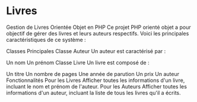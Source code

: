 # Livres
Gestion de Livres Orientée Objet en PHP
Ce projet PHP orienté objet a pour objectif de gérer des livres et leurs auteurs respectifs. Voici les principales caractéristiques de ce système :

Classes Principales
Classe Auteur
Un auteur est caractérisé par :

Un nom
Un prénom
Classe Livre
Un livre est composé de :

Un titre
Un nombre de pages
Une année de parution
Un prix
Un auteur
Fonctionnalités
Pour les Livres
Afficher toutes les informations d'un livre, incluant le nom et prénom de l'auteur.
Pour les Auteurs
Afficher toutes les informations d'un auteur, incluant la liste de tous les livres qu'il a écrits.
